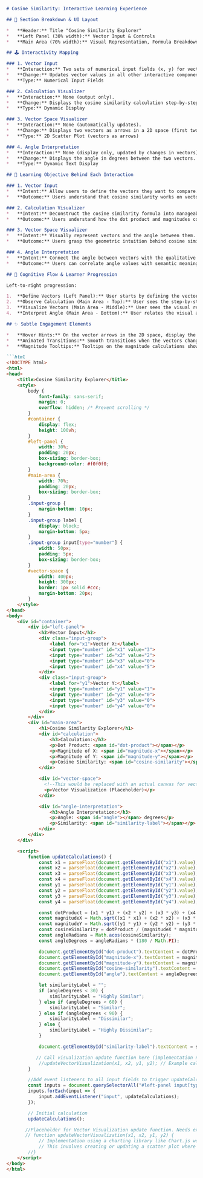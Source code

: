 ```markdown
# Cosine Similarity: Interactive Learning Experience

## 🧱 Section Breakdown & UI Layout

*   **Header:** Title "Cosine Similarity Explorer"
*   **Left Panel (30% width):** Vector Input & Controls
*   **Main Area (70% width):** Visual Representation, Formula Breakdown, Angle Interpretation

## 🕹️ Interactivity Mapping

### 1. Vector Input
*   **Interaction:** Two sets of numerical input fields (x, y) for vectors of length 4. Number inputs with up/down arrows or direct text entry.
*   **Change:** Updates vector values in all other interactive components (calculation, visual, angle).
*   **Type:** Numerical Input Fields

### 2. Calculation Visualizer
*   **Interaction:** None (output only).
*   **Change:** Displays the cosine similarity calculation step-by-step based on vector inputs. Shows dot product calculation, magnitude calculations, and final cosine similarity value with intermediate results.
*   **Type:** Dynamic Display

### 3. Vector Space Visualizer
*   **Interaction:** None (automatically updates).
*   **Change:** Displays two vectors as arrows in a 2D space (first two components of the vectors are represented). Angle between them is visually represented and updated dynamically.
*   **Type:** 2D Scatter Plot (vectors as arrows)

### 4. Angle Interpretation
*   **Interaction:** None (display only, updated by changes in vectors).
*   **Change:** Displays the angle in degrees between the two vectors. Provides qualitative feedback "Highly Similar", "Similar", "Dissimilar", "Highly Dissimilar" based on the angle.
*   **Type:** Dynamic Text Display

## 🧠 Learning Objective Behind Each Interaction

### 1. Vector Input
*   **Intent:** Allow users to define the vectors they want to compare.
*   **Outcome:** Users understand that cosine similarity works on vector representations of data.

### 2. Calculation Visualizer
*   **Intent:** Deconstruct the cosine similarity formula into manageable steps.
*   **Outcome:** Users understand how the dot product and magnitudes contribute to the final similarity score.

### 3. Vector Space Visualizer
*   **Intent:** Visually represent vectors and the angle between them.
*   **Outcome:** Users grasp the geometric intuition behind cosine similarity – the smaller the angle, the higher the similarity.

### 4. Angle Interpretation
*   **Intent:** Connect the angle between vectors with the qualitative notion of similarity.
*   **Outcome:** Users can correlate angle values with semantic meanings like "similar" or "dissimilar".

## 🧪 Cognitive Flow & Learner Progression

Left-to-right progression:

1.  **Define Vectors (Left Panel):** User starts by defining the vectors.
2.  **Observe Calculation (Main Area - Top):** User sees the step-by-step calculation change in response.
3.  **Visualize Vectors (Main Area - Middle):** User sees the visual representation of the vectors update.
4.  **Interpret Angle (Main Area - Bottom):** User relates the visual angle to a similarity label.

## ✨ Subtle Engagement Elements

*   **Hover Hints:** On the vector arrows in the 2D space, display the vector components on hover.
*   **Animated Transitions:** Smooth transitions when the vectors change, making the visual experience more engaging.
*   **Magnitude Tooltips:** Tooltips on the magnitude calculations showing the expanded formula on hover (e.g., "√(x1^2 + x2^2 + x3^2 + x4^2)").

```html
<!DOCTYPE html>
<html>
<head>
    <title>Cosine Similarity Explorer</title>
    <style>
        body {
            font-family: sans-serif;
            margin: 0;
            overflow: hidden; /* Prevent scrolling */
        }
        #container {
            display: flex;
            height: 100vh;
        }
        #left-panel {
            width: 30%;
            padding: 20px;
            box-sizing: border-box;
            background-color: #f0f0f0;
        }
        #main-area {
            width: 70%;
            padding: 20px;
            box-sizing: border-box;
        }
        .input-group {
            margin-bottom: 10px;
        }
        .input-group label {
            display: block;
            margin-bottom: 5px;
        }
        .input-group input[type="number"] {
            width: 50px;
            padding: 5px;
            box-sizing: border-box;
        }
        #vector-space {
            width: 400px;
            height: 300px;
            border: 1px solid #ccc;
            margin-bottom: 20px;
        }
    </style>
</head>
<body>
    <div id="container">
        <div id="left-panel">
            <h2>Vector Input</h2>
            <div class="input-group">
                <label for="x1">Vector X:</label>
                <input type="number" id="x1" value="3">
                <input type="number" id="x2" value="2">
                <input type="number" id="x3" value="0">
                <input type="number" id="x4" value="5">
            </div>
            <div class="input-group">
                <label for="y1">Vector Y:</label>
                <input type="number" id="y1" value="1">
                <input type="number" id="y2" value="0">
                <input type="number" id="y3" value="0">
                <input type="number" id="y4" value="0">
            </div>
        </div>
        <div id="main-area">
            <h1>Cosine Similarity Explorer</h1>
            <div id="calculation">
                <h3>Calculation:</h3>
                <p>Dot Product: <span id="dot-product"></span></p>
                <p>Magnitude of X: <span id="magnitude-x"></span></p>
                <p>Magnitude of Y: <span id="magnitude-y"></span></p>
                <p>Cosine Similarity: <span id="cosine-similarity"></span></p>
            </div>

            <div id="vector-space">
              <!--This would be replaced with an actual canvas for vector visualization-->
              <p>Vector Visualization (Placeholder)</p>
            </div>

            <div id="angle-interpretation">
                <h3>Angle Interpretation:</h3>
                <p>Angle: <span id="angle"></span> degrees</p>
                <p>Similarity: <span id="similarity-label"></span></p>
            </div>
        </div>
    </div>

    <script>
        function updateCalculations() {
            const x1 = parseFloat(document.getElementById("x1").value);
            const x2 = parseFloat(document.getElementById("x2").value);
            const x3 = parseFloat(document.getElementById("x3").value);
            const x4 = parseFloat(document.getElementById("x4").value);
            const y1 = parseFloat(document.getElementById("y1").value);
            const y2 = parseFloat(document.getElementById("y2").value);
            const y3 = parseFloat(document.getElementById("y3").value);
            const y4 = parseFloat(document.getElementById("y4").value);

            const dotProduct = (x1 * y1) + (x2 * y2) + (x3 * y3) + (x4 * y4);
            const magnitudeX = Math.sqrt((x1 * x1) + (x2 * x2) + (x3 * x3) + (x4 * x4));
            const magnitudeY = Math.sqrt((y1 * y1) + (y2 * y2) + (y3 * y3) + (y4 * y4));
            const cosineSimilarity = dotProduct / (magnitudeX * magnitudeY);
            const angleRadians = Math.acos(cosineSimilarity);
            const angleDegrees = angleRadians * (180 / Math.PI);

            document.getElementById("dot-product").textContent = dotProduct.toFixed(2);
            document.getElementById("magnitude-x").textContent = magnitudeX.toFixed(2);
            document.getElementById("magnitude-y").textContent = magnitudeY.toFixed(2);
            document.getElementById("cosine-similarity").textContent = cosineSimilarity.toFixed(2);
            document.getElementById("angle").textContent = angleDegrees.toFixed(2);

            let similarityLabel = "";
            if (angleDegrees < 30) {
                similarityLabel = "Highly Similar";
            } else if (angleDegrees < 60) {
                similarityLabel = "Similar";
            } else if (angleDegrees < 90) {
                similarityLabel = "Dissimilar";
            } else {
                similarityLabel = "Highly Dissimilar";
            }

            document.getElementById("similarity-label").textContent = similarityLabel;

           // Call visualization update function here (implementation not included in this minimal example)
            //updateVectorVisualization(x1, x2, y1, y2); // Example call.
        }

        //Add event listeners to all input fields to trigger updateCalculations
        const inputs = document.querySelectorAll("#left-panel input[type='number']");
        inputs.forEach(input => {
            input.addEventListener("input", updateCalculations);
        });

        // Initial calculation
        updateCalculations();

       //Placeholder for Vector Visualization update function. Needs external graphing library (e.g., Chart.js) for implementation.
       // function updateVectorVisualization(x1, x2, y1, y2) {
            // Implementation using a charting library like Chart.js would go here
            // This involves creating or updating a scatter plot where (x1, x2) and (y1, y2) are plotted as vectors
        //}
    </script>
</body>
</html>
```